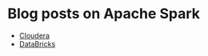 # Blog posts on Apache Spark
- [Cloudera](http://blog.cloudera.com/blog/category/spark/)
- [DataBricks](https://databricks.com/blog)

